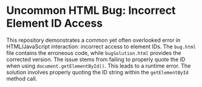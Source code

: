 # Uncommon HTML Bug: Incorrect Element ID Access
This repository demonstrates a common yet often overlooked error in HTML/JavaScript interaction: incorrect access to element IDs.
The `bug.html` file contains the erroneous code, while `bugSolution.html` provides the corrected version.  The issue stems from failing to properly quote the ID when using `document.getElementById()`.  This leads to a runtime error.
The solution involves properly quoting the ID string within the `getElementById` method call.

